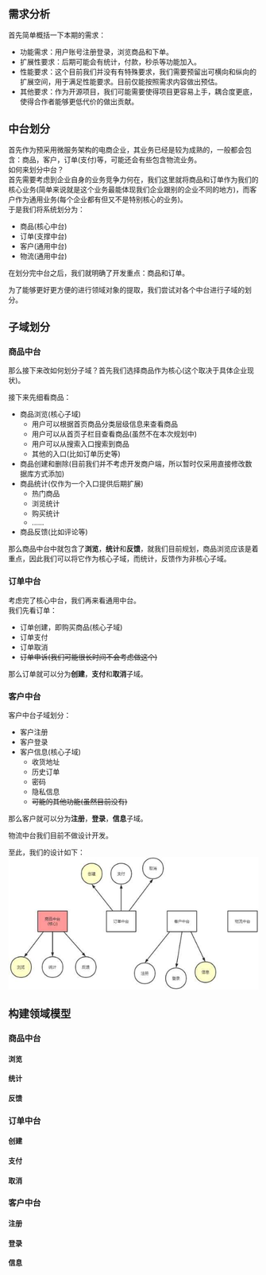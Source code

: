 ## 需求分析
首先简单概括一下本期的需求：
- 功能需求：用户账号注册登录，浏览商品和下单。
- 扩展性要求：后期可能会有统计，付款，秒杀等功能加入。
- 性能要求：这个目前我们并没有有特殊要求，我们需要预留出可横向和纵向的扩展空间，用于满足性能要求。目前仅能按照需求内容做出预估。
- 其他要求：作为开源项目，我们可能需要使得项目更容易上手，耦合度更底，使得合作者能够更低代价的做出贡献。

## 中台划分
首先作为预采用微服务架构的电商企业，其业务已经是较为成熟的，一般都会包含：商品，客户，订单(支付)等，可能还会有些包含物流业务。<br/>
如何来划分中台？<br/>
首先需要考虑到企业自身的业务竞争力何在，我们这里就将商品和订单作为我们的核心业务(简单来说就是这个业务最能体现我们企业跟别的企业不同的地方)，而客户作为通用业务(每个企业都有但又不是特别核心的业务)。<br/>
于是我们将系统划分为：
- 商品(核心中台)
- 订单(支撑中台)
- 客户(通用中台)
- 物流(通用中台)

在划分完中台之后，我们就明确了开发重点：商品和订单。

为了能够更好更方便的进行领域对象的提取，我们尝试对各个中台进行子域的划分。
## 子域划分
### 商品中台
那么接下来改如何划分子域？首先我们选择商品作为核心(这个取决于具体企业现状)。

接下来先细看商品：

- 商品浏览(核心子域)
   + 用户可以根据首页商品分类层级信息来查看商品
   + 用户可以从首页子栏目查看商品(虽然不在本次规划中)
   + 用户可以从搜索入口搜索到商品
   + 其他的入口(比如订单历史等)
- 商品创建和删除(目前我们并不考虑开发商户端，所以暂时仅采用直接修改数据库方式添加)
- 商品统计(仅作为一个入口提供后期扩展)
   + 热门商品
   + 浏览统计
   + 购买统计
   + ......
- 商品反馈(比如评论等)

那么商品中台中就包含了**浏览**，**统计**和**反馈**，就我们目前规划，商品浏览应该是着重点，因此我们可以将它作为核心子域，而统计，反馈作为非核心子域。
### 订单中台
考虑完了核心中台，我们再来看通用中台。<br/>
我们先看订单：

- 订单创建，即购买商品(核心子域)
- 订单支付
- 订单取消
- ~~订单申诉(我们可能很长时间不会考虑做这个)~~

那么订单就可以分为**创建**，**支付**和**取消**子域。
### 客户中台
客户中台子域划分：
- 客户注册
- 客户登录
- 客户信息(核心子域)
  + 收货地址
  + 历史订单
  + 密码
  + 隐私信息
  + ~~可能的其他功能(虽然目前没有)~~
  
那么客户就可以分为**注册**，**登录**，**信息**子域。  
 
物流中台我们目前不做设计开发。

至此，我们的设计如下：<br>
![中台和子域划分](img/中台和子域划分.png "中台和子域划分")

## 构建领域模型

### 商品中台
#### 浏览
#### 统计
#### 反馈

### 订单中台
#### 创建
#### 支付
#### 取消

### 客户中台
#### 注册
#### 登录
#### 信息




